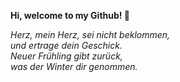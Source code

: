 

**Hi, welcome to my Github! 👋**

_Herz, mein Herz, sei nicht beklommen,_  
_und ertrage dein Geschick._  
_Neuer Frühling gibt zurück,_  
_was der Winter dir genommen._  

